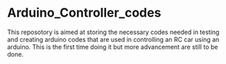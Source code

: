 # Arduino_Controller_codes

This reposotory is aimed at storing the necessary codes needed in testing and creating arduino codes that are used in controlling an RC car using an arduino. This is the first time doing it but more advancement are still to be done.
